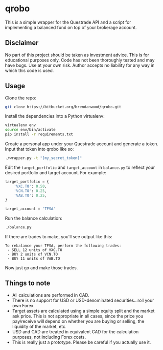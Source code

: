 # qrobo

This is a simple wrapper for the Questrade API and a script for implementing a balanced fund on top of your brokerage account.

## Disclaimer

No part of this project should be taken as investment advice. This is for educational purposes only. Code has not been thoroughly tested and may have bugs. Use at your own risk. Author accepts no liability for any way in which this code is used.

## Usage

Clone the repo:

```bash
git clone https://bitbucket.org/brendanwood/qrobo.git
```

Install the dependencies into a Python virtualenv:

```bash
virtualenv env
source env/bin/activate
pip install -r requirements.txt
```

Create a personal app under your Questrade account and generate a token. Input that token into qrobo like so:

```bash
./wrapper.py -t "[my_secret_token]"
```

Edit the `target_portfolio` and `target_account` in `balance.py` to reflect your desired portfolio and target account. For example:

```python
target_portfolio = { 
    'VXC.TO': 0.50,
    'VCN.TO': 0.25,
    'VAB.TO': 0.25,
}

target_account = 'TFSA'
```

Run the balance calculation:

```bash
./balance.py
```

If there are trades to make, you'll see output like this:

```
To rebalance your TFSA, perform the following trades:
 - SELL 12 units of VXC.TO
 - BUY 2 units of VCN.TO
 - BUY 11 units of VAB.TO
```

Now just go and make those trades.

## Things to note

* All calculations are performed in CAD.
* There is no support for USD or USD-denominated securities...roll your own Forex. 
* Target assets are calculated using a simple equity split and the market ask price. This is not appropriate in all cases, since the price you pay/receive will depend on whether you are buying or selling, the liquidity of the market, etc.
* USD and CAD are treated in equivalent CAD for the calculation purposes, not including Forex costs.
* This is really just a prototype. Please be careful if you actually use it.

